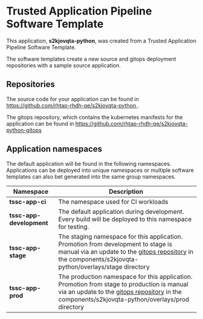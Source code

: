 # Trusted Application Pipeline Software Template

This application, **s2kjovqta-python**, was created from a Trusted Application Pipeline Software Template.

The software templates create a new source and gitops deployment repositories with a sample source application. 

## Repositories

The source code for your application can be found in [https://github.com/rhtap-rhdh-qe/s2kjovqta-python ](https://github.com/rhtap-rhdh-qe/s2kjovqta-python ).
 
The gitops repository, which contains the kubernetes manifests for the application can be found in 
[https://github.com/rhtap-rhdh-qe/s2kjovqta-python-gitops ](https://github.com/rhtap-rhdh-qe/s2kjovqta-python-gitops ) 

## Application namespaces 

The default application will be found in the following namespaces. Applications can be deployed into unique namespaces or multiple software templates can also bet generated into the same group namespaces.  

|  Namespace   |  Description   |  
| -------- | -------- |
| **tssc-app-ci** | The namespace used for CI workloads |
| **tssc-app-development** | The default application during development. Every build will be deployed to this namespace for testing. |
| **tssc-app-stage** | The staging namespace for this application. Promotion from development to stage is manual via an update to the [gitops repository](https://github.com/rhtap-rhdh-qe/s2kjovqta-python-gitops ) in the components/s2kjovqta-python/overlays/stage directory |
| **tssc-app-prod** | The production namespace for this application. Promotion from stage to production is manual via an update to the [gitops repository](https://github.com/rhtap-rhdh-qe/s2kjovqta-python-gitops ) in the components/s2kjovqta-python/overlays/prod directory |